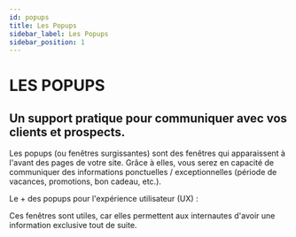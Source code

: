 ```yaml
---
id: popups
title: Les Popups
sidebar_label: Les Popups
sidebar_position: 1
---
```


# LES POPUPS

## Un support pratique pour communiquer avec vos clients et prospects.

Les popups (ou fenêtres surgissantes) sont des fenêtres qui apparaissent à l'avant des pages de votre site. Grâce à elles, vous serez en capacité de communiquer des informations ponctuelles / exceptionnelles (période de vacances, promotions, bon cadeau, etc.).

Le + des popups pour l'expérience utilisateur (UX) :

Ces fenêtres sont utiles, car elles permettent aux internautes d'avoir une information exclusive tout de suite.
